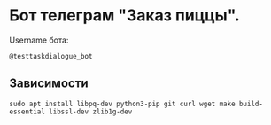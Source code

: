 # Бот телеграм "Заказ пиццы".

Username бота:

    @testtaskdialogue_bot

## Зависимости

```shell
sudo apt install libpq-dev python3-pip git curl wget make build-essential libssl-dev zlib1g-dev
```
